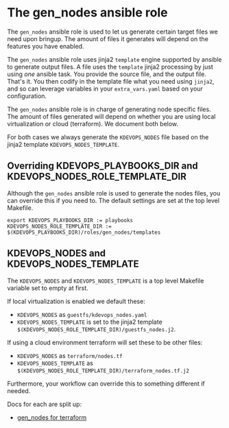 # The gen_nodes ansible role

The `gen_nodes` ansible role is used to let us generate certain target files we
need upon bringup. The amount of files it generates will depend on the features
you have enabled.

The `gen_nodes` ansible role uses jinja2 `template` engine supported by
ansible to generate output files. A file uses the `template` jinja2 processing
by just using *one* ansible task. You provide the source file, and the output
file. That's it. You then codify in the template file what you need using
`jinja2`, and so can leverage variables  in your `extra_vars.yaml` based on
your configuration.

The `gen_nodes` ansible role is in charge of generating node specific
files. The amount of files generated will depend on whether you are using
local virtualization or cloud (terraform). We document both below.

For both cases we always generate the `KDEVOPS_NODES` file based on the
jinja2 template `KDEVOPS_NODES_TEMPLATE`.

## Overriding KDEVOPS_PLAYBOOKS_DIR and KDEVOPS_NODES_ROLE_TEMPLATE_DIR

Although the `gen_nodes` ansible role is used to generate the nodes files,
you can override this if you need to. The default settings are set at the
top level Makefile.

```
export KDEVOPS_PLAYBOOKS_DIR := playbooks
KDEVOPS_NODES_ROLE_TEMPLATE_DIR := $(KDEVOPS_PLAYBOOKS_DIR)/roles/gen_nodes/templates
```

## KDEVOPS_NODES and KDEVOPS_NODES_TEMPLATE

The `KDEVOPS_NODES` and `KDEVOPS_NODES_TEMPLATE` is a top level Makefile
variable set to empty at first.

If local virtualization is enabled we default these:

  * `KDEVOPS_NODES` as `guestfs/kdevops_nodes.yaml`
  * `KDEVOPS_NODES_TEMPLATE` is set to the jinja2 template `$(KDEVOPS_NODES_ROLE_TEMPLATE_DIR)/guestfs_nodes.j2`.

If using a cloud environment terraform will set these to be other files:

  * `KDEVOPS_NODES` as `terraform/nodes.tf`
  * `KDEVOPS_NODES_TEMPLATE` as `$(KDEVOPS_NODES_ROLE_TEMPLATE_DIR)/terraform_nodes.tf.j2`

Furthermore, your workflow can override this to something different if needed.

Docs for each are split up:

  * [gen_nodes for terraform](the-gen-nodes-ansible-role-terraform.md)
